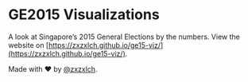 # GE2015 Visualizations

A look at Singapore’s 2015 General Elections by the numbers. View the website on [https://zxzxlch.github.io/ge15-viz/](https://zxzxlch.github.io/ge15-viz/).

Made with ❤ by [@zxzxlch](https://twitter.com/zxzxlch).